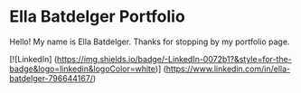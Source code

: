 # Ella Batdelger Portfolio
Hello! My name is Ella Batdelger. Thanks for stopping by my  portfolio page. 

[![LinkedIn] (https://img.shields.io/badge/-LinkedIn-0072b1?&style=for-the-badge&logo=linkedin&logoColor=white)] (https://www.linkedin.com/in/ella-batdelger-796644167/)

